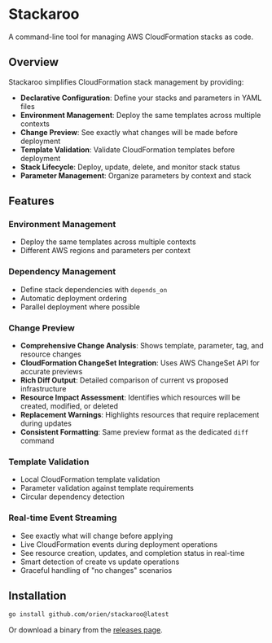 # Stackaroo

A command-line tool for managing AWS CloudFormation stacks as code.

## Overview

Stackaroo simplifies CloudFormation stack management by providing:

- **Declarative Configuration**: Define your stacks and parameters in YAML files
- **Environment Management**: Deploy the same templates across multiple contexts
- **Change Preview**: See exactly what changes will be made before deployment
- **Template Validation**: Validate CloudFormation templates before deployment
- **Stack Lifecycle**: Deploy, update, delete, and monitor stack status
- **Parameter Management**: Organize parameters by context and stack

## Features

### Environment Management
- Deploy the same templates across multiple contexts
- Different AWS regions and parameters per context

### Dependency Management

- Define stack dependencies with `depends_on`
- Automatic deployment ordering
- Parallel deployment where possible

### Change Preview

- **Comprehensive Change Analysis**: Shows template, parameter, tag, and resource changes
- **CloudFormation ChangeSet Integration**: Uses AWS ChangeSet API for accurate previews
- **Rich Diff Output**: Detailed comparison of current vs proposed infrastructure
- **Resource Impact Assessment**: Identifies which resources will be created, modified, or deleted
- **Replacement Warnings**: Highlights resources that require replacement during updates
- **Consistent Formatting**: Same preview format as the dedicated `diff` command

### Template Validation

- Local CloudFormation template validation
- Parameter validation against template requirements
- Circular dependency detection

### Real-time Event Streaming

- See exactly what will change before applying
- Live CloudFormation events during deployment operations
- See resource creation, updates, and completion status in real-time
- Smart detection of create vs update operations
- Graceful handling of "no changes" scenarios

## Installation

```bash
go install github.com/orien/stackaroo@latest
```

Or download a binary from the [releases page](https://github.com/orien/stackaroo/releases).
